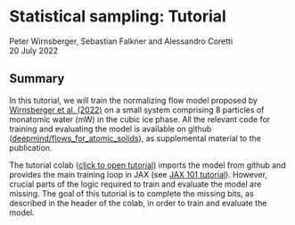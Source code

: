 # Statistical sampling:  Tutorial
Peter Wirnsberger, Sebastian Falkner and Alessandro Coretti <br/>
20 July 2022

## Summary 
In this tutorial, we will train the normalizing flow model proposed by [Wirnsberger et al. (2022)](https://iopscience.iop.org/article/10.1088/2632-2153/ac6b16) on a small system comprising 8 particles of monatomic water (mW) in the cubic ice phase. All the relevant code for training and evaluating the model is available on github ([deepmind/flows_for_atomic_solids](https://github.com/deepmind/flows_for_atomic_solids)), as supplemental material to the publication. 

The tutorial colab ([click to open tutorial](https://colab.sandbox.google.com/github/deepmind/flows_for_atomic_solids/blob/main/tutorial/normalizing_flows_for_atomic_solids_tutorial.ipynb#scrollTo=nDMBM1658EWE)) imports the model from github and provides the main training loop in JAX (see [JAX 101 tutorial](https://jax.readthedocs.io/en/latest/jax-101/index.html)). However, crucial parts of the logic required to train and evaluate the model are missing. The goal of this tutorial is to complete the missing bits, as described in the header of the colab, in order to train and evaluate the model.
